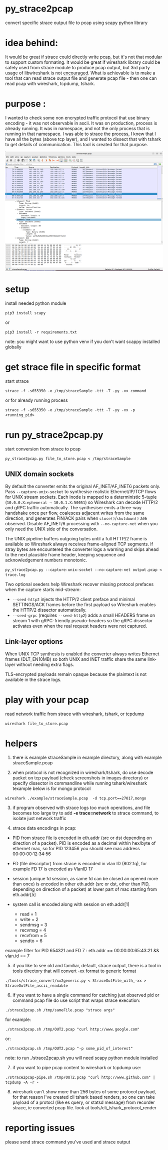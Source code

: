 # py_strace2pcap
convert specific strace output file to pcap using scapy python library

# idea behind:
It would be great if strace could directly write pcap, but it's not that modular to support custom formating.
It would be great if wireshark library could be safely used from strace module to produce pcap output, 
but 3rd party usage of libwireshark is not [encouraged](https://stackoverflow.com/questions/10308127/using-libwireshark-to-get-wireshark-functionality-programmatically).
What is achievable is to make a tool that can read strace output file and generate pcap file - then one can read pcap with wireshark, tcpdump, tshark.

# purpose :
I wanted to check some non encrypted traffic protocol that use binary encoding - it was not observable in ascii. 
It was on production, process is already running. It was in namespace, and not the only process that is running in that namespace.
I was able to strace the process, I knew that I have all the bytes (above tcp layer), and I wanted
to dissect that with tshark to get details of communication. This tool is created for that purpose. 

![example wireshark](https://github.com/comboshreddies/py-strace2pcap/blob/main/images/mongo_find.png?raw=true)


# setup
install needed python module
```console
pip3 install scapy
```
or
```console
pip3 install -r requirements.txt
```

note: you might want to use python venv if you don't want scappy installed globally

# get strace file in specific format
start strace
```console
strace -f -s655350 -o /tmp/straceSample -ttt -T -yy -xx command
```
or for already running process
``` console
strace -f -s655350 -o /tmp/straceSample -ttt -T -yy -xx -p <running_pid>
```

# run py\_strace2pcap.py
start conversion from strace to pcap
```console
py_strace2pcap.py file_to_store.pcap < /tmp/straceSample
```

## UNIX domain sockets

By default the converter emits the original AF_INET/AF_INET6 packets only.
Pass `--capture-unix-socket` to synthesise realistic Ethernet/IP/TCP flows for
UNIX stream sockets. Each inode is mapped to a deterministic 5-tuple
(`10.0.0.X:ephemeral → 10.0.1.X:50051`) so Wireshark can decode HTTP/2 and
gRPC traffic automatically. The synthesiser emits a three-way handshake once
per flow, coalesces adjacent writes from the same direction, and generates
FIN/ACK pairs when `close()`/`shutdown()` are observed. Disable AF_INET/6
processing with `--no-capture-net` when you only need the UNIX side of the
conversation.

The UNIX pipeline buffers outgoing bytes until a full HTTP/2 frame is
available so Wireshark always receives frame-aligned TCP segments. If stray
bytes are encountered the converter logs a warning and skips ahead to the next
plausible frame header, keeping sequence and acknowledgement numbers
monotonic.

```console
py_strace2pcap.py --capture-unix-socket --no-capture-net output.pcap < trace.log
```

Two optional seeders help Wireshark recover missing protocol prefaces when the
capture starts mid-stream:

* `--seed-http2` injects the HTTP/2 client preface and minimal SETTINGS/ACK
  frames before the first payload so Wireshark enables the HTTP/2 dissector
  automatically.
* `--seed-grpc` (requires `--seed-http2`) adds a small HEADERS frame on stream 1
  with gRPC-friendly pseudo-headers so the gRPC dissector activates even when
  the real request headers were not captured.

## Link-layer options

When UNIX TCP synthesis is enabled the converter always writes Ethernet frames
(DLT_EN10MB) so both UNIX and INET traffic share the same link-layer without
needing extra flags.

TLS-encrypted payloads remain opaque because the plaintext is not available in
the strace logs.

# play with your pcap
read network traffic from strace with wireshark, tshark, or tcpdump
```console
wireshark file_to_store.pcap
```

# helpers
1) there is example straceSample in example directory, along with example straceSample.pcap

2) when protocol is not recognized in wireshark/tshark, do use decode packet on tcp payload (check screenshots in images directory)
or specify dissector in commandline while running tshark/wireshark
texample below is for mongo protocol
```console
wireshark ./example/straceSample.pcap  -d tcp.port==27017,mongo 
```
3) if program observed with strace logs too much operations, and file becomes too large 
try to add **-e trace=network** to strace command, to isolate just network traffic

4) strace data encodings in pcap:

* PID from strace file is encoded in eth.addr (src or dst depending on direction of a packet). PID is encoded as a decimal within hex/byte of ethernet mac, so for PID 123456 you should see mac address 00:00:00:12:34:56

* FD (file descriptor) from strace is encoded in vlan ID (802.1q), for example FD 17 is encoded as VlanID 17

* session (unique fd session, as same fd can be closed an opened more than once) is encoded in other eth.addr (src or dst, other than PID, depending on direction of a packet) at lower part of mac starting from eth.addr[5]

* system call is encoded along with session on eth.addr[1]
   * read = 1
   * write = 2
   * sendmsg = 3
   * recvmsg = 4
   * recvfrom = 5
   * sendto = 6

example filter for PID 654321 and FD 7 : eth.addr == 00:00:00:65:43:21 && vlan.id == 7

5) if you like to see old and familiar, default, strace output, there is a tool in tools directory that will convert -xx format to generic format
``` console
./tools/strace_convert/xx2generic.py < StraceOutFile_with_-xx > StraceOutFile_ascii_readable
```

6) if you want to have a single command for catching just observed pid or command pcap file do use script that wraps strace execution:
``` console
./strace2pcap.sh /tmp/sameFile.pcap "strace args"
```
for example:
``` console
./strace2pcap.sh /tmp/OUT2.pcap "curl http://www.google.com"
```
or:
``` console
./strace2pcap.sh /tmp/OUT2.pcap "-p some_pid_of_interest"
```
note: to run ./strace2pcap.sh you will need scapy python module installed

7) if you want to pipe pcap content to wireshark or tcpdump use:
``` console
./strace2pcap-pipe.sh /tmp/OUT2.pcap "curl http://www.github.com" | tcpdump -A -r -
```

8) wireshark can't show more than 256 bytes of some protocol payload, for that reason I've created cli tshark based renders, so one can take payload of a protocl (like es query, or statsd message) from recorder strace, ie converted pcap file. look at tools/cli_tshark_protocol_render

# reporting issues
please send strace command you've used and strace output

